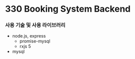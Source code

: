 # 330 Booking System Backend

### 사용 기술 및 사용 라이브러리
- node.js, express
    - promise-mysql
    - rxjs 5
- mysql